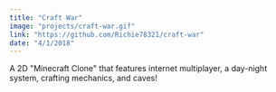 ```yaml
---
title: "Craft War"
image: "projects/craft-war.gif"
link: "https://github.com/Richie78321/craft-war"
date: "4/1/2018"
---
```


A 2D "Minecraft Clone" that features internet multiplayer, a day-night system, crafting mechanics, and caves!